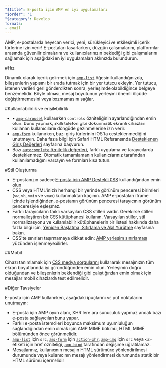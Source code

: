 ```yaml
---
"$title": E-posta için AMP en iyi uygulamaları
"$order": '1'
"$category": Develop
formats:
- email
---
```


AMP, e-postalarda heyecan verici, yeni, sürükleyici ve etkileşimli içerik türlerine izin verir! E-postaları tasarlarken, düzgün çalışmalarını, platformlar arasında güvenilir olmalarını ve kullanıcılarınızın beklediği gibi çalışmalarını sağlamak için aşağıdaki en iyi uygulamaları aklınızda bulundurun.

#Hız

Dinamik olarak içerik getirmek için [`amp-list`](../../../documentation/components/reference/amp-list.md?format=email) öğesini kullandığınızda, bileşenlerin yapısını bir arada tutmak için bir yer tutucu ekleyin. Yer tutucu, istenen verileri geri gönderdikten sonra, yerleşimde olabildiğince belgeye benzemelidir. Böyle olması, mesaj boyutunun yerleşimi önemli ölçüde değiştirmemesini veya bozmamasını sağlar.

#Kullanılabilirlik ve erişilebilirlik

- •	[`amp-carousel`](../../components/reference/amp-carousel-v0.1.md?format=email) kullanırken `controls` özniteliğinin ayarlandığından emin olun. Bunu yapmak, akıllı telefon gibi dokunmatik ekranlı cihazları kullanan kullanıcıların döngüde gezinmelerine izin verir.
- [`amp-form`](../../../documentation/components/reference/amp-form.md?format=email) kullanırken, bazı giriş türlerinin iOS'ta desteklenmediğini unutmayın. Daha fazla bilgi için Safari HTML Referansında [Desteklenen Giriş Değerleri](https://developer.apple.com/library/archive/documentation/AppleApplications/Reference/SafariHTMLRef/Articles/InputTypes.html) sayfasına başvurun.
- Bazı [`autocomplete` öznitelik değerleri](https://developer.mozilla.org/en-US/docs/Web/HTML/Attributes/autocomplete), farklı uygulama ve tarayıcılarda desteklenmez. Otomatik tamamlamanın kullanıcılarınız tarafından kullanılamadığını varsayın ve formları kısa tutun.

#Stil Oluşturma

- E-postanızın sadece [E-posta için AMP Destekli CSS](../learn/email-spec/amp-email-css.md?format=email) kullandığından emin olun
- CSS veya HTML'inizin herhangi bir yerinde görünüm penceresi birimleri  (`vw`, `vh`, `vmin` ve `vmax`) kullanmaktan kaçının. AMP e-postaları iframe içinde işlendiğinden, e-postanın görünüm penceresi tarayıcının görünüm penceresiyle eşleşmez.
- Farklı tarayıcıların farklı varsayılan CSS stilleri vardır. Gerekirse stilleri normalleştiren bir CSS kütüphanesi kullanın. Varsayılan stiller, stil normalizasyonu ve kullanılabilir kütüphanelerin bir listesi hakkında daha fazla bilgi için, [Yeniden Başlatma, Sıfırlama ve Akıl Yürütme](https://css-tricks.com/reboot-resets-reasoning/) sayfasına bakın.
- CSS'te sınırları taşırmamaya dikkat edin: [AMP yerleşim sınırlaması](https://github.com/ampproject/amphtml/issues/13343#issuecomment-447380241) yüzünden işlenmeyebilirler.

##Mobil

Cihazı tanımlamak için [CSS medya sorgularını](style_and_layout/control_layout.md?format=email) kullanarak mesajınızın tüm ekran boyutlarında iyi göründüğünden emin olun. Yerleşimin doğru olduğundan ve bileşenlerin beklendiği gibi çalıştığından emin olmak için mesajlar mobil cihazlarda test edilmelidir.

#Diğer Tavsiyeler

E-posta için AMP kullanırken, aşağıdaki ipuçlarını ve püf noktalarını unutmayın:

- E-posta için AMP oyun alanı, XHR'lere ara sunuculuk yapmaz ancak bazı e-posta sağlayıcıları bunu yapar.
- Farklı e-posta istemcileri boyunca maksimum uyumluluğun sağlandığından emin olmak için AMP MIME bölümü, HTML MIME bölümünden önce görünmelidir.
- [`amp-list`](../../../documentation/components/reference/amp-list.md?format=email) için `src`, [`amp-form`](../../../documentation/components/reference/amp-form.md?format=email) için [`action-xhr`](../../../documentation/components/reference/amp-form.md?format=email#action-xhr), [`amp-img`](../../../documentation/examples/documentation/amp-img.html?format=email) için `src` veya `<a>` etiketi için href özniteliği, [`amp-bind`](../../../documentation/examples/documentation/amp-bind.html?format=email) tarafından değişime uğratılamaz.
- Mesajlarınız, kullanıcının mesajın HTML sürümüne yönlendirilmesi durumunda veya kullanıcının mesajı yönlendirmesi durumunda statik bir HTML sürümü içermelidir
